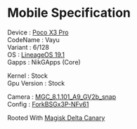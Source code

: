 # Mobile Specification

Device : [Poco X3 Pro](https://www.gsmarena.com/xiaomi_poco_x3_pro-10802.php)<br>
CodeName : Vayu<br>
Variant : 6/128<br>
OS : [LineageOS 19.1](https://download.lineageos.org/vayu)<br>
Gapps : NikGApps (Core)<br>

Kernel : Stock<br>
Gpu Version : Stock

Camera : [MGC_8.1.101_A9_GV2b_snap](https://1-dontsharethislink.celsoazevedo.com/file/filesc/MGC_8.1.101_A9_GV2b_snap.apk)<br>
Config : [ForkBSGx3P-NFv61](https://github.com/BEASTover9000/Mobile-Specification/releases/tag/v61)<br>

Rooted With [Magisk Delta Canary](https://github.com/HuskyDG/magisk-files/blob/main/intro.md)
